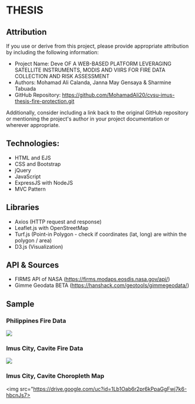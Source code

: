 # THESIS
## Attribution

If you use or derive from this project, please provide appropriate attribution by including the following information:

- Project Name: Deve OF A WEB-BASED PLATFORM LEVERAGING SATELLITE INSTRUMENTS, MODIS AND VIIRS FOR FIRE DATA COLLECTION AND RISK ASSESSMENT
- Authors: Mohamad Ali Calanda, Janna May Gensaya & Sharmine Tabuada
- GitHub Repository: https://github.com/MohamadAli20/cvsu-imus-thesis-fire-protection.git

Additionally, consider including a link back to the original GitHub repository or mentioning the project's author in your project documentation or wherever appropriate.

## Technologies:
- HTML and EJS
- CSS and Bootstrap
- jQuery
- JavaScript
- ExpressJS with NodeJS
- MVC Pattern

## Libraries
- Axios (HTTP request and response)
- Leaflet.js with OpenStreetMap
- Turf.js (Point-in Polygon - check if coordinates (lat, long) are within the polygon / area)
- D3.js (Visualization)

## API & Sources
- FIRMS API of NASA (https://firms.modaps.eosdis.nasa.gov/api/)
- Gimme Geodata BETA (https://hanshack.com/geotools/gimmegeodata/)

## Sample
### Philippines Fire Data
<img src="https://drive.google.com/uc?id=1zF3o89zmUzcjVna03XSNe30vX86lMiTo">

### Imus City, Cavite Fire Data
<img src="https://drive.google.com/uc?id=1Im1_FCIvXFovm1P4zBFyusU65GBtFGdu">

### Imus City, Cavite Choropleth Map
<img src="https://drive.google.com/uc?id=1Lb1Oab6r2pr6kPpaGgFwj7k6-hbcnJs7>
